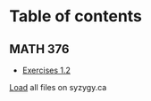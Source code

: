 # Table of contents

## MATH 376

* [Exercises 1.2 ](https://github.com/HatefDastour/Python/blob/master/MATH376/Exercises_1_2.ipynb)





[Load](https://ucalgary.syzygy.ca/jupyter/user-redirect/git-pull?repo=https://github.com/HatefDastour/Python/blob/master/MATH376/) all files on syzygy.ca 
